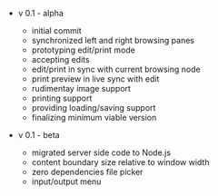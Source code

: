 - v 0.1 - alpha  
    - initial commit  
    - synchronized left and right browsing panes  
    - prototyping edit/print mode   
    - accepting edits  
    - edit/print in sync with current browsing node  
    - print preview in live sync with edit  
    - rudimentay image support  
    - printing support  
    - providing loading/saving support  
    - finalizing minimum viable version  

- v 0.1 - beta  
    - migrated server side code to Node.js  
    - content boundary size relative to window width  
    - zero dependencies file picker  
    - input/output menu  
